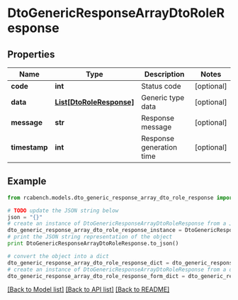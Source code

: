 # DtoGenericResponseArrayDtoRoleResponse


## Properties

Name | Type | Description | Notes
------------ | ------------- | ------------- | -------------
**code** | **int** | Status code | [optional] 
**data** | [**List[DtoRoleResponse]**](DtoRoleResponse.md) | Generic type data | [optional] 
**message** | **str** | Response message | [optional] 
**timestamp** | **int** | Response generation time | [optional] 

## Example

```python
from rcabench.models.dto_generic_response_array_dto_role_response import DtoGenericResponseArrayDtoRoleResponse

# TODO update the JSON string below
json = "{}"
# create an instance of DtoGenericResponseArrayDtoRoleResponse from a JSON string
dto_generic_response_array_dto_role_response_instance = DtoGenericResponseArrayDtoRoleResponse.from_json(json)
# print the JSON string representation of the object
print DtoGenericResponseArrayDtoRoleResponse.to_json()

# convert the object into a dict
dto_generic_response_array_dto_role_response_dict = dto_generic_response_array_dto_role_response_instance.to_dict()
# create an instance of DtoGenericResponseArrayDtoRoleResponse from a dict
dto_generic_response_array_dto_role_response_form_dict = dto_generic_response_array_dto_role_response.from_dict(dto_generic_response_array_dto_role_response_dict)
```
[[Back to Model list]](../README.md#documentation-for-models) [[Back to API list]](../README.md#documentation-for-api-endpoints) [[Back to README]](../README.md)


